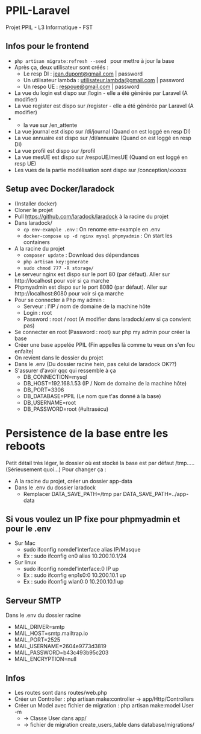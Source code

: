 # PPIL-Laravel
Projet PPIL - L3 Informatique - FST

## Infos pour le frontend
* ```php artisan migrate:refresh --seed ``` pour mettre à jour la base
* Après ça, deux utilisateur sont créés :
    * Le resp DI : jean.dupont@gmail.com | password
    * Un utilisateur lambda : utilisateur.lambda@gmail.com | password
    * Un respo UE : respoue@gmail.com | password
* La vue du login est dispo sur /login - elle a été générée par Laravel (A modifier)
* La vue register est dispo sur /register - elle a été générée par Laravel (A modifier)
* + la vue sur /en_attente
* La vue journal est dispo sur /di/journal (Quand on est loggé en resp DI)
* La vue annuaire est dispo sur /di/annuaire (Quand on est loggé en resp DI)
* La vue profil est dispo sur /profil
* La vue mesUE est dispo sur /respoUE/mesUE (Quand on est loggé en resp UE)
* Les vues de la partie modélisation sont dispo sur /conception/xxxxxx

## Setup avec Docker/laradock
* (Installer docker)
* Cloner le projet
* Pull https://github.com/laradock/laradock à la racine du projet
* Dans laradock/
    * ```cp env-example .env``` : On renome env-example en .env
    * ```docker-compose up -d nginx mysql phpmyadmin``` : On start les containers
* A la racine du projet
    * ``` composer update ``` : Download des dépendances
    * ``` php artisan key:generate ```
    * ```sudo chmod 777 -R storage/ ```
* Le serveur nginx est dispo sur le port 80 (par défaut). Aller sur http://localhost pour voir si ça marche 
* Phpmyadmin est dispo sur le port 8080 (par défaut). Aller sur http://localhost:8080 pour voir si ça marche
* Pour se connecter à Php my admin :
    * Serveur : l'IP / nom de domaine de la machine hôte 
    * Login : root
    * Password : root / root (A modifier dans laradock/.env si ça convient pas)
* Se connecter en root (Password : root) sur php my admin pour créer la base 
* Créer une base appelée PPIL (Fin appelles là comme tu veux on s'en fou enfaite)
* On revient dans le dossier du projet
* Dans le .env (Du dossier racine hein, pas celui de laradock OK??)
* S'assurer d'avoir qqc qui ressemble à ça
    * DB_CONNECTION=mysql
    * DB_HOST=192.168.1.53 (IP / Nom de domaine de la machine hôte)
    * DB_PORT=3306
    * DB_DATABASE=PPIL (Le nom que t'as donné à la base)
    * DB_USERNAME=root 
    * DB_PASSWORD=root (#ultrasécu)
    
# Persistence de la base entre les reboots
Petit détail très léger, le dossier où est stocké la base est par défaut /tmp..... (Sérieusement quoi...) 
Pour changer ça :
* A la racine du projet, créer un dossier app-data
* Dans le .env du dossier laradock
    * Remplacer DATA_SAVE_PATH=/tmp par DATA_SAVE_PATH=../app-data
    
## Si vous voulez un IP fixe pour phpmyadmin et pour le .env
* Sur Mac
    * sudo ifconfig nomdel'interface alias IP/Masque
    * Ex : sudo ifconfig en0 alias 10.200.10.1/24
* Sur linux
    * sudo ifconfig nomdel'interface:0 IP up
    * Ex : sudo ifconfig enp1s0:0 10.200.10.1 up
    * Ex : sudo ifconfig wlan0:0 10.200.10.1 up
    
## Serveur SMTP
Dans le .env du dossier racine
* MAIL_DRIVER=smtp
* MAIL_HOST=smtp.mailtrap.io
* MAIL_PORT=2525
* MAIL_USERNAME=2604e9773d3819
* MAIL_PASSWORD=b43c493b95c203
* MAIL_ENCRYPTION=null

## Infos
* Les routes sont dans routes/web.php
* Créer un Controller : php artisan make:controller -> app/Http/Controllers
* Créer un Model avec fichier de migration : php artisan make:model User -m 
    * -> Classe User dans app/
    * -> fichier de migration create_users_table dans database/migrations/